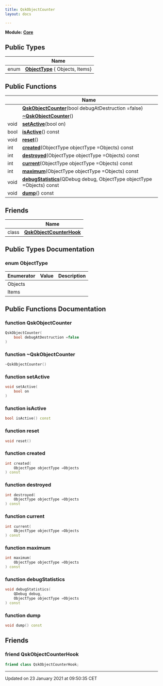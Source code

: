 ```yaml
---
title: QskObjectCounter
layout: docs

---
```



**Module:** **[Core](/docs/modules/group___core/)**



## Public Types

|                | Name           |
| -------------- | -------------- |
| enum| **[ObjectType](/docs/classes/class_qsk_object_counter/#enum-objecttype)** { Objects, Items} |

## Public Functions

|                | Name           |
| -------------- | -------------- |
| | **[QskObjectCounter](/docs/classes/class_qsk_object_counter/#function-qskobjectcounter)**(bool debugAtDestruction =false) |
| | **[~QskObjectCounter](/docs/classes/class_qsk_object_counter/#function-~qskobjectcounter)**() |
| void | **[setActive](/docs/classes/class_qsk_object_counter/#function-setactive)**(bool on) |
| bool | **[isActive](/docs/classes/class_qsk_object_counter/#function-isactive)**() const |
| void | **[reset](/docs/classes/class_qsk_object_counter/#function-reset)**() |
| int | **[created](/docs/classes/class_qsk_object_counter/#function-created)**(ObjectType objectType =Objects) const |
| int | **[destroyed](/docs/classes/class_qsk_object_counter/#function-destroyed)**(ObjectType objectType =Objects) const |
| int | **[current](/docs/classes/class_qsk_object_counter/#function-current)**(ObjectType objectType =Objects) const |
| int | **[maximum](/docs/classes/class_qsk_object_counter/#function-maximum)**(ObjectType objectType =Objects) const |
| void | **[debugStatistics](/docs/classes/class_qsk_object_counter/#function-debugstatistics)**(QDebug debug, ObjectType objectType =Objects) const |
| void | **[dump](/docs/classes/class_qsk_object_counter/#function-dump)**() const |

## Friends

|                | Name           |
| -------------- | -------------- |
| class | **[QskObjectCounterHook](/docs/classes/class_qsk_object_counter/#friend-qskobjectcounterhook)**  |

## Public Types Documentation

### enum ObjectType

| Enumerator | Value | Description |
| ---------- | ----- | ----------- |
| Objects | |   |
| Items | |   |




## Public Functions Documentation

### function QskObjectCounter

```cpp
QskObjectCounter(
    bool debugAtDestruction =false
)
```


### function ~QskObjectCounter

```cpp
~QskObjectCounter()
```


### function setActive

```cpp
void setActive(
    bool on
)
```


### function isActive

```cpp
bool isActive() const
```


### function reset

```cpp
void reset()
```


### function created

```cpp
int created(
    ObjectType objectType =Objects
) const
```


### function destroyed

```cpp
int destroyed(
    ObjectType objectType =Objects
) const
```


### function current

```cpp
int current(
    ObjectType objectType =Objects
) const
```


### function maximum

```cpp
int maximum(
    ObjectType objectType =Objects
) const
```


### function debugStatistics

```cpp
void debugStatistics(
    QDebug debug,
    ObjectType objectType =Objects
) const
```


### function dump

```cpp
void dump() const
```


## Friends

### friend QskObjectCounterHook

```cpp
friend class QskObjectCounterHook;
```


-------------------------------

Updated on 23 January 2021 at 09:50:35 CET